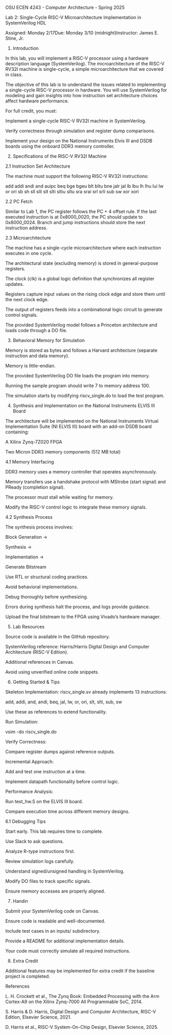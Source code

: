 OSU ECEN 4243 - Computer Architecture - Spring 2025

Lab 2: Single-Cycle RISC-V Microarchitecture Implementation in SystemVerilog HDL

Assigned: Monday 2/17Due: Monday 3/10 (midnight)Instructor: James E. Stine, Jr.

1. Introduction

In this lab, you will implement a RISC-V processor using a hardware description language (SystemVerilog). The microarchitecture of the RISC-V RV32I machine is single-cycle, a simple microarchitecture that we covered in class.

The objective of this lab is to understand the issues related to implementing a single-cycle RISC-V processor in hardware. You will use SystemVerilog for modeling and gain insights into how instruction set architecture choices affect hardware performance.

For full credit, you must:

Implement a single-cycle RISC-V RV32I machine in SystemVerilog.

Verify correctness through simulation and register dump comparisons.

Implement your design on the National Instruments Elvis III and DSDB boards using the onboard DDR3 memory controller.

2. Specifications of the RISC-V RV32I Machine

2.1 Instruction Set Architecture

The machine must support the following RISC-V RV32I instructions:

add  addi  andi  and  auipc
beq  bge  bgeu  blt  bltu
bne  jalr  jal  lb  lbu
lh  lhu  lui  lw  or
ori  sb  sh  sll  slli
slt  slti  sltiu  sltu  sra
srai  srl  srli  sub  sw
xor  xori

2.2 PC Fetch

Similar to Lab 1, the PC register follows the PC + 4 offset rule. If the last executed instruction is at 0x8000_0020, the PC should update to 0x8000_0024. Branch and jump instructions should store the next instruction address.

2.3 Microarchitecture

The machine has a single-cycle microarchitecture where each instruction executes in one cycle.

The architectural state (excluding memory) is stored in general-purpose registers.

The clock (clk) is a global logic definition that synchronizes all register updates.

Registers capture input values on the rising clock edge and store them until the next clock edge.

The output of registers feeds into a combinational logic circuit to generate control signals.

The provided SystemVerilog model follows a Princeton architecture and loads code through a DO file.

3. Behavioral Memory for Simulation

Memory is stored as bytes and follows a Harvard architecture (separate instruction and data memory).

Memory is little-endian.

The provided SystemVerilog DO file loads the program into memory.

Running the sample program should write 7 to memory address 100.

The simulation starts by modifying riscv_single.do to load the test program.

4. Synthesis and Implementation on the National Instruments ELVIS III Board

The architecture will be implemented on the National Instruments Virtual Implementation Suite (NI ELVIS III) board with an add-on DSDB board containing:

A Xilinx Zynq-7Z020 FPGA

Two Micron DDR3 memory components (512 MB total)

4.1 Memory Interfacing

DDR3 memory uses a memory controller that operates asynchronously.

Memory transfers use a handshake protocol with MStrobe (start signal) and PReady (completion signal).

The processor must stall while waiting for memory.

Modify the RISC-V control logic to integrate these memory signals.

4.2 Synthesis Process

The synthesis process involves:

Block Generation →

Synthesis →

Implementation →

Generate Bitstream

Use RTL or structural coding practices.

Avoid behavioral implementations.

Debug thoroughly before synthesizing.

Errors during synthesis halt the process, and logs provide guidance.

Upload the final bitstream to the FPGA using Vivado’s hardware manager.

5. Lab Resources

Source code is available in the GitHub repository.

SystemVerilog reference: Harris/Harris Digital Design and Computer Architecture (RISC-V Edition).

Additional references in Canvas.

Avoid using unverified online code snippets.

6. Getting Started & Tips

Skeleton Implementation: riscv_single.sv already implements 13 instructions:

add, addi, and, andi, beq, jal, lw, or, ori, slt, slti, sub, sw

Use these as references to extend functionality.

Run Simulation:

vsim -do riscv_single.do

Verify Correctness:

Compare register dumps against reference outputs.

Incremental Approach:

Add and test one instruction at a time.

Implement datapath functionality before control logic.

Performance Analysis:

Run test_hw.S on the ELVIS III board.

Compare execution time across different memory designs.

6.1 Debugging Tips

Start early. This lab requires time to complete.

Use Slack to ask questions.

Analyze R-type instructions first.

Review simulation logs carefully.

Understand signed/unsigned handling in SystemVerilog.

Modify DO files to track specific signals.

Ensure memory accesses are properly aligned.

7. Handin

Submit your SystemVerilog code on Canvas.

Ensure code is readable and well-documented.

Include test cases in an inputs/ subdirectory.

Provide a README for additional implementation details.

Your code must correctly simulate all required instructions.

8. Extra Credit

Additional features may be implemented for extra credit if the baseline project is completed.

References

L. H. Crockett et al., The Zynq Book: Embedded Processing with the Arm Cortex-A9 on the Xilinx Zynq-7000 All Programmable SoC, 2014.

S. Harris & D. Harris, Digital Design and Computer Architecture, RISC-V Edition, Elsevier Science, 2021.

D. Harris et al., RISC-V System-On-Chip Design, Elsevier Science, 2025.


